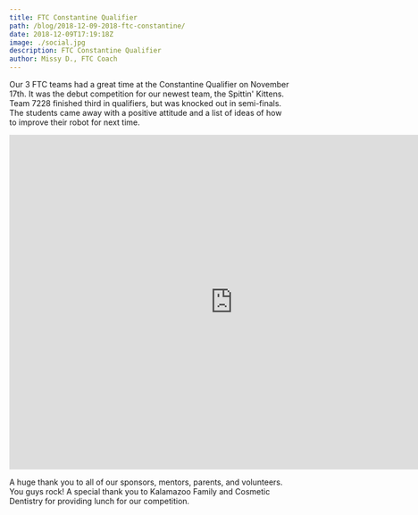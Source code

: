 ```yaml
---
title: FTC Constantine Qualifier
path: /blog/2018-12-09-2018-ftc-constantine/
date: 2018-12-09T17:19:18Z
image: ./social.jpg
description: FTC Constantine Qualifier
author: Missy D., FTC Coach
---
```


Our 3 FTC teams had a great time at the Constantine Qualifier on November 17th. It was the debut competition for our newest team, the Spittin' Kittens. Team 7228 finished third in qualifiers, but was knocked out in semi-finals. The students came away with a positive attitude and a list of ideas of how to improve their robot for next time.

<!--more-->

<iframe src="https://strykeforce.smugmug.com/frame/slideshow?key=hbVNPc&autoStart=1&captions=0&navigation=0&playButton=0&randomize=0&speed=3&transition=fade&transitionSpeed=2" width="800" height="600" frameborder="no" scrolling="no"></iframe>

A huge thank you to all of our sponsors, mentors, parents, and volunteers. You guys rock! A special thank you to Kalamazoo Family and Cosmetic Dentistry for providing lunch for our competition.
